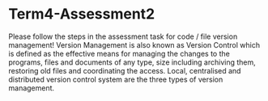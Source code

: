 # Term4-Assessment2
Please follow the steps in the assessment task for code / file version management!
Version Management is also known as Version Control which is defined as the effective means for managing the changes to the programs, files and documents of any type, size including archiving them, restoring old files and coordinating the access.
Local, centralised and distributed version control system are the three types of version management.

